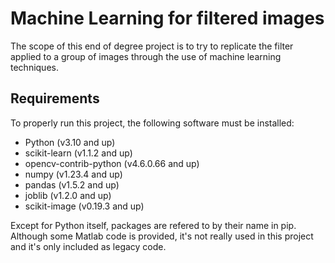 # Machine Learning for filtered images
The scope of this end of degree project is to try to replicate the filter applied to a group of images through the use of machine learning techniques.

## Requirements
To properly run this project, the following software must be installed:
 - Python (v3.10 and up)
 - scikit-learn (v1.1.2 and up)
 - opencv-contrib-python (v4.6.0.66 and up)
 - numpy (v1.23.4 and up)
 - pandas (v1.5.2 and up)
 - joblib (v1.2.0 and up)
 - scikit-image (v0.19.3 and up)

Except for Python itself, packages are refered to by their name in pip.
Although some Matlab code is provided, it's not really used in this project and it's only included as legacy code.
